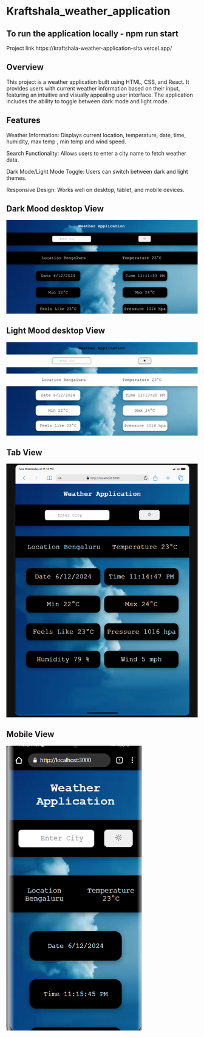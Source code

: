 # Kraftshala_weather_application

<h2>To run the application locally - npm run start</h2>

<p>Project link https://kraftshala-weather-application-slta.vercel.app/</p>

<h2>Overview</h2>
<p>This project is a weather application built using HTML, CSS, and React. It provides users with current weather information based on their input, featuring an intuitive and visually appealing user interface. The application includes the ability to toggle between dark mode and light mode.</p>

<h2>Features</h2>
<p>Weather Information: Displays current location, temperature, date, time, humidity, max temp , min temp and wind speed.</p>
<P>Search Functionality: Allows users to enter a city name to fetch weather data.</P>
<P>Dark Mode/Light Mode Toggle: Users can switch between dark and light themes.</P>
<P>Responsive Design: Works well on desktop, tablet, and mobile devices.</P>

<h2>Dark Mood desktop View</h2>

<img src="./kraftshala/src/images/darkmoodDesktop.png">

<h2>Light Mood desktop View</h2>

<img src="./kraftshala/src/images/LlighmoodDasktop.png">

<h2>Tab View</h2>

<img src="./kraftshala/src/images/tablet.png">

<h2>Mobile View</h2>

<img src="./kraftshala/src/images/mobile.png">
